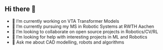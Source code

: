 ## Hi there 👋

- 🔭 I’m currently working on VTA Transformer Models
- 🌱 I’m currently pursuing my MS in Robotic Systems at RWTH Aachen
- 👯 I’m looking to collaborate on open source projects in Robotics/CV/RL
- 🤔 I’m looking for help with interesting projects in ML and Robotics
- 💬 Ask me about CAD modelling, robots and algorithms

<!--
**pradyai/pradyai** is a ✨ _special_ ✨ repository because its `README.md` (this file) appears on your GitHub profile.


- 🔭 I’m currently working on ML, AI and Robotics
- 🌱 I’m currently pursuing my MS in Robotic Systems at RWTH Aachen
- 👯 I’m looking to collaborate on open source projects
- 🤔 I’m looking for help with interesting projects in ML and Robotics
- 💬 Ask me about CAD modelling, robots and CS algorithms
- 📫 How to reach me: Linkedin: pradyumn824
